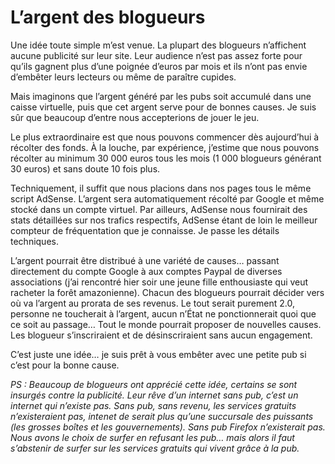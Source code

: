 # L’argent des blogueurs

Une idée toute simple m’est venue. La plupart des blogueurs n’affichent aucune publicité sur leur site. Leur audience n’est pas assez forte pour qu’ils gagnent plus d’une poignée d’euros par mois et ils n’ont pas envie d’embêter leurs lecteurs ou même de paraître cupides.

Mais imaginons que l’argent généré par les pubs soit accumulé dans une caisse virtuelle, puis que cet argent serve pour de bonnes causes. Je suis sûr que beaucoup d’entre nous accepterions de jouer le jeu.

Le plus extraordinaire est que nous pouvons commencer dès aujourd’hui à récolter des fonds. À la louche, par expérience, j’estime que nous pouvons récolter au minimum 30 000 euros tous les mois (1 000 blogueurs générant 30 euros) et sans doute 10 fois plus.

Techniquement, il suffit que nous placions dans nos pages tous le même script AdSense. L’argent sera automatiquement récolté par Google et même stocké dans un compte virtuel. Par ailleurs, AdSense nous fournirait des stats détaillées sur nos trafics respectifs, AdSense étant de loin le meilleur compteur de fréquentation que je connaisse. Je passe les détails techniques.

L’argent pourrait être distribué à une variété de causes… passant directement du compte Google à aux comptes Paypal de diverses associations (j’ai rencontré hier soir une jeune fille enthousiaste qui veut racheter la forêt amazonienne). Chacun des blogueurs pourrait décider vers où va l’argent au prorata de ses revenus. Le tout serait purement 2.0, personne ne toucherait à l’argent, aucun n’État ne ponctionnerait quoi que ce soit au passage… Tout le monde pourrait proposer de nouvelles causes. Les blogueur s’inscriraient et de désinscriraient sans aucun engagement.

C’est juste une idée… je suis prêt à vous embêter avec une petite pub si c’est pour la bonne cause.

*PS : Beaucoup de blogueurs ont apprécié cette idée, certains se sont insurgés contre la publicité. Leur rêve d’un internet sans pub, c’est un internet qui n’existe pas. Sans pub, sans revenu, les services gratuits n’existeraient pas, intenet de serait plus qu’une succursale des puissants (les grosses boîtes et les gouvernements). Sans pub Firefox n’existerait pas. Nous avons le choix de surfer en refusant les pub… mais alors il faut s’abstenir de surfer sur les services gratuits qui vivent grâce à la pub.*